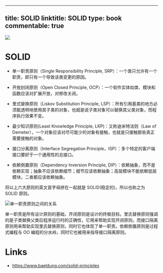 
---
title: SOLID
linktitle: SOLID
type: book
commentable: true
---

![](https://i.postimg.cc/RF4nt0Xz/image.png)

# SOLID

- 单一职责原则（Single Responsibility Principle, SRP）：一个类只允许有一个职责，即只有一个导致该类变更的原因。

- 开放封闭原则（Open Closed Principle, OCP）：一个软件实体如类、模块和函数应该对扩展开放，对修改关闭。

- 里式替换原则（Liskov Substitution Principle, LSP）：所有引用基类的地方必须能透明地使用其子类的对象，也就是说子类对象可以替换其父类对象，而程序执行效果不变。

- 最少知识原则(Least Knowledge Principle, LKP)：又称迪米特法则（Law of Demeter），一个对象应该对尽可能少的对象有接触，也就是只接触那些真正需要接触的对象。

- 接口分离原则（Interface Segregation Principle，ISP）：多个特定的客户端接口要好于一个通用性的总接口。

- 依赖倒置原则（Dependency Inversion Principle, DIP）：依赖抽象，而不是依赖实现；抽象不应该依赖细节；细节应该依赖抽象；高层模块不能依赖低层模块，二者都应该依赖抽象。

将以上六大原则的英文首字母拼在一起就是 SOLID(稳定的)，所以也称之为 SOLID 原则。

![单一职责原则之间的关系](https://i.postimg.cc/tJmnnQrd/image.png)

单一职责是所有设计原则的基础，开闭原则是设计的终极目标。里氏替换原则强调的是子类替换父类后程序运行时的正确性，它用来帮助实现开闭原则。而接口隔离原则用来帮助实现里氏替换原则，同时它也体现了单一职责。依赖倒置原则是过程式编程与 OO 编程的分水岭，同时它也被用来指导接口隔离原则。

# Links

- https://www.baeldung.com/solid-principles

    